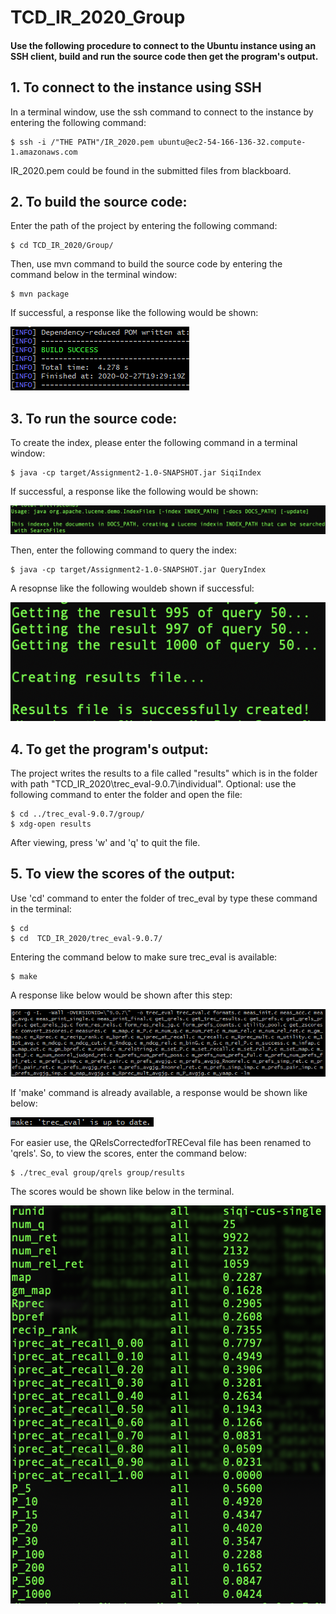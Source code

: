 # TCD_IR_2020_Group

#### Use the following procedure to connect to the Ubuntu instance using an SSH client, build and run the source code then get the program's output.

## 1. To connect to the instance using SSH
In a terminal window, use the ssh command to connect to the instance by entering the following command:
```shell
$ ssh -i /"THE PATH"/IR_2020.pem ubuntu@ec2-54-166-136-32.compute-1.amazonaws.com
```
IR_2020.pem could be found in the submitted files from blackboard.
## 2. To build the source code:
Enter the path of the project by entering the following command:
```shell
$ cd TCD_IR_2020/Group/
```
Then, use mvn command to build the source code by entering the command below in the terminal window:
```shell
$ mvn package
```
If successful, a response like the following would be shown:

![Build_Success](https://github.com/YanSen1996/TCD_IR_2020/blob/master/images/1.png)

## 3. To run the source code:
To create the index, please enter the following command in a terminal window:
```shell
$ java -cp target/Assignment2-1.0-SNAPSHOT.jar SiqiIndex
```
If successful, a response like the following would be shown:

![Create_Success](https://github.com/YanSen1996/TCD_IR_2020/blob/master/images2/1.png)

Then, enter the following command to query the index:
```shell
$ java -cp target/Assignment2-1.0-SNAPSHOT.jar QueryIndex
```
A resopnse like the following wouldeb shown if successful:

![Create_Results](https://github.com/YanSen1996/TCD_IR_2020/blob/master/images2/2.png)
## 4. To get the program's output:
The project writes the results to a file called "results" which is in the folder with path "TCD_IR_2020\trec_eval-9.0.7\individual\".
Optional: use the following command to enter the folder and open the file:
```shell
$ cd ../trec_eval-9.0.7/group/
$ xdg-open results
```
After viewing, press 'w' and 'q' to quit the file.
## 5. To view the scores of the output:
Use 'cd' command to enter the folder of trec_eval by type these command in the terminal:
```shell
$ cd
$ cd  TCD_IR_2020/trec_eval-9.0.7/
```
Entering the command below to make sure trec_eval is available:
```shell
$ make
```
A response like below would be shown after this step:

![Make](https://github.com/YanSen1996/TCD_IR_2020/blob/master/images/5.png)

If 'make' command is already available, a response would be shown like below:

![Exist](https://github.com/YanSen1996/TCD_IR_2020/blob/master/images/6.png)

For easier use, the QRelsCorrectedforTRECeval file has been renamed to 'qrels'. So, to view the scores, enter the command below:
```
$ ./trec_eval group/qrels group/results
```
The scores would be shown like below in the terminal.

![Scores](https://github.com/YanSen1996/TCD_IR_2020/blob/master/images2/3.png)
